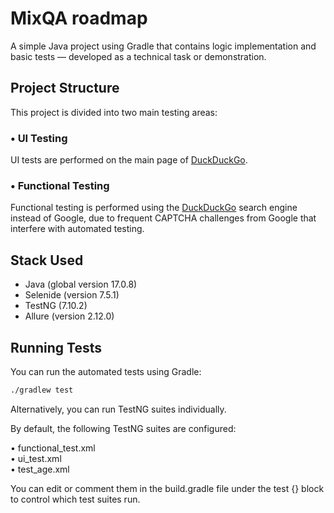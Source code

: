 
# MixQA roadmap

A simple Java project using Gradle that contains logic implementation and basic tests — developed as a technical task or demonstration.

## Project Structure

This project is divided into two main testing areas:

### • UI Testing
UI tests are performed on the main page of [DuckDuckGo](https://duckduckgo.com).

### • Functional Testing
Functional testing is performed using the [DuckDuckGo](https://duckduckgo.com) search engine instead of Google, due to frequent CAPTCHA challenges from Google that interfere with automated testing.

## Stack Used

- Java (global version 17.0.8)
- Selenide (version 7.5.1)
- TestNG (7.10.2)
- Allure (version 2.12.0)

## Running Tests

You can run the automated tests using Gradle:
```bash
./gradlew test
```
Alternatively, you can run TestNG suites individually.

By default, the following TestNG suites are configured:

• functional_test.xml  
• ui_test.xml  
• test_age.xml

You can edit or comment them in the build.gradle file under the test {} block to control which test suites run.
